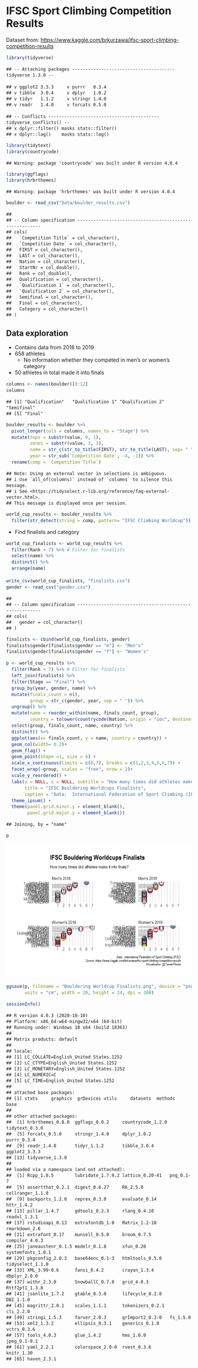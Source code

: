 IFSC Sport Climbing Competition Results
================

Dataset from:
<https://www.kaggle.com/brkurzawa/ifsc-sport-climbing-competition-results>

``` r
library(tidyverse)
```

    ## -- Attaching packages --------------------------------------- tidyverse 1.3.0 --

    ## v ggplot2 3.3.3     v purrr   0.3.4
    ## v tibble  3.0.4     v dplyr   1.0.2
    ## v tidyr   1.1.2     v stringr 1.4.0
    ## v readr   1.4.0     v forcats 0.5.0

    ## -- Conflicts ------------------------------------------ tidyverse_conflicts() --
    ## x dplyr::filter() masks stats::filter()
    ## x dplyr::lag()    masks stats::lag()

``` r
library(tidytext)
library(countrycode)
```

    ## Warning: package 'countrycode' was built under R version 4.0.4

``` r
library(ggflags)
library(hrbrthemes)
```

    ## Warning: package 'hrbrthemes' was built under R version 4.0.4

``` r
boulder <- read_csv("Data/boulder_results.csv")
```

    ## 
    ## -- Column specification --------------------------------------------------------
    ## cols(
    ##   `Competition Title` = col_character(),
    ##   `Competition Date` = col_character(),
    ##   FIRST = col_character(),
    ##   LAST = col_character(),
    ##   Nation = col_character(),
    ##   StartNr = col_double(),
    ##   Rank = col_double(),
    ##   Qualification = col_character(),
    ##   `Qualification 1` = col_character(),
    ##   `Qualification 2` = col_character(),
    ##   Semifinal = col_character(),
    ##   Final = col_character(),
    ##   Category = col_character()
    ## )

## Data exploration

  - Contains data from 2018 to 2019
  - 658 athletes
      - No information whether they competed in men’s or women’s
        category
  - 50 athletes in total made it into finals

<!-- end list -->

``` r
columns <- names(boulder)[8:12]
columns
```

    ## [1] "Qualification"   "Qualification 1" "Qualification 2" "Semifinal"      
    ## [5] "Final"

``` r
boulder_results <- boulder %>% 
  pivot_longer(cols = columns, names_to = "Stage") %>% 
  mutate(tops = substr(value, 0, 1),
         zones = substr(value, 3, 3),
         name = str_c(str_to_title(FIRST), str_to_title(LAST), sep= " "),
         year = str_sub(`Competition Date`, -4, -1)) %>% 
  rename(comp = `Competition Title`) 
```

    ## Note: Using an external vector in selections is ambiguous.
    ## i Use `all_of(columns)` instead of `columns` to silence this message.
    ## i See <https://tidyselect.r-lib.org/reference/faq-external-vector.html>.
    ## This message is displayed once per session.

``` r
world_cup_results <- boulder_results %>% 
  filter(str_detect(string = comp, pattern= "IFSC Climbing Worldcup")) # Filter only for Worldcups
```

  - Find finalists and category

<!-- end list -->

``` r
world_cup_finalists <- world_cup_results %>% 
  filter(Rank < 7) %>% # Filter for finalists
  select(name) %>% 
  distinct() %>% 
  arrange(name)

write_csv(world_cup_finalists, "finalists.csv")
gender <- read_csv("gender.csv")
```

    ## 
    ## -- Column specification --------------------------------------------------------
    ## cols(
    ##   gender = col_character()
    ## )

``` r
finalists <- cbind(world_cup_finalists, gender)
finalists$gender[finalists$gender == "m"] <- "Men's"
finalists$gender[finalists$gender == "f"] <- "Women's"
```

``` r
p <- world_cup_results %>% 
  filter(Rank < 7) %>% # Filter for finalists
  left_join(finalists) %>% 
  filter(Stage == "Final") %>% 
  group_by(year, gender, name) %>%
  mutate(finals_count = n(),
         group = str_c(gender, year, sep = " ")) %>% 
  ungroup() %>% 
  mutate(name = reorder_within(name, finals_count, group),
         country = tolower(countrycode(Nation, origin = "ioc", destination = "iso2c"))) %>% 
  select(group, finals_count, name, country) %>% 
  distinct() %>% 
  ggplot(aes(x= finals_count, y = name, country = country)) +
  geom_col(width= 0.2)+ 
  geom_flag() +
  geom_point(shape =1, size = 6) +
  scale_x_continuous(limits = c(0,7), breaks = c(1,2,3,4,5,6,7)) +
  facet_wrap(~group, scales = "free", nrow = 2)+
  scale_y_reordered() +
  labs(y = NULL, x = NULL, subtitle = "How many times did athletes make it into finals?", 
       title = "IFSC Bouldering Worldcups Finalists",
       caption = "Data:  International Federation of Sport Climbing (IFSC)\nSource: https://www.kaggle.com/brkurzawa/ifsc-sport-climbing-competition-results\nVisualization: @TannerFlorian") +
  theme_ipsum() +
  theme(panel.grid.minor.y = element_blank(),
        panel.grid.major.y = element_blank())
```

    ## Joining, by = "name"

``` r
p
```

![](IFSC-Sport-Climbing-Competition-Results_files/figure-gfm/unnamed-chunk-5-1.png)<!-- -->

``` r
ggsave(p, filename = "Bouldering Worldcup Finalists.png", device = "png", limitsize = F,
       units = "cm", width = 20, height = 24, dpi = 300)
```

``` r
sessionInfo()
```

    ## R version 4.0.3 (2020-10-10)
    ## Platform: x86_64-w64-mingw32/x64 (64-bit)
    ## Running under: Windows 10 x64 (build 18363)
    ## 
    ## Matrix products: default
    ## 
    ## locale:
    ## [1] LC_COLLATE=English_United States.1252 
    ## [2] LC_CTYPE=English_United States.1252   
    ## [3] LC_MONETARY=English_United States.1252
    ## [4] LC_NUMERIC=C                          
    ## [5] LC_TIME=English_United States.1252    
    ## 
    ## attached base packages:
    ## [1] stats     graphics  grDevices utils     datasets  methods   base     
    ## 
    ## other attached packages:
    ##  [1] hrbrthemes_0.8.0  ggflags_0.0.2     countrycode_1.2.0 tidytext_0.3.0   
    ##  [5] forcats_0.5.0     stringr_1.4.0     dplyr_1.0.2       purrr_0.3.4      
    ##  [9] readr_1.4.0       tidyr_1.1.2       tibble_3.0.4      ggplot2_3.3.3    
    ## [13] tidyverse_1.3.0  
    ## 
    ## loaded via a namespace (and not attached):
    ##  [1] Rcpp_1.0.5        lubridate_1.7.9.2 lattice_0.20-41   png_0.1-7        
    ##  [5] assertthat_0.2.1  digest_0.6.27     R6_2.5.0          cellranger_1.1.0 
    ##  [9] backports_1.2.0   reprex_0.3.0      evaluate_0.14     httr_1.4.2       
    ## [13] pillar_1.4.7      gdtools_0.2.3     rlang_0.4.10      readxl_1.3.1     
    ## [17] rstudioapi_0.13   extrafontdb_1.0   Matrix_1.2-18     rmarkdown_2.6    
    ## [21] extrafont_0.17    munsell_0.5.0     broom_0.7.5       compiler_4.0.3   
    ## [25] janeaustenr_0.1.5 modelr_0.1.8      xfun_0.20         systemfonts_1.0.1
    ## [29] pkgconfig_2.0.3   base64enc_0.1-3   htmltools_0.5.0   tidyselect_1.1.0 
    ## [33] XML_3.99-0.6      fansi_0.4.2       crayon_1.3.4      dbplyr_2.0.0     
    ## [37] withr_2.3.0       SnowballC_0.7.0   grid_4.0.3        Rttf2pt1_1.3.8   
    ## [41] jsonlite_1.7.2    gtable_0.3.0      lifecycle_0.2.0   DBI_1.1.0        
    ## [45] magrittr_2.0.1    scales_1.1.1      tokenizers_0.2.1  cli_2.2.0        
    ## [49] stringi_1.5.3     farver_2.0.3      grImport2_0.2-0   fs_1.5.0         
    ## [53] xml2_1.3.2        ellipsis_0.3.1    generics_0.1.0    vctrs_0.3.6      
    ## [57] tools_4.0.3       glue_1.4.2        hms_1.0.0         jpeg_0.1-8.1     
    ## [61] yaml_2.2.1        colorspace_2.0-0  rvest_0.3.6       knitr_1.30       
    ## [65] haven_2.3.1
